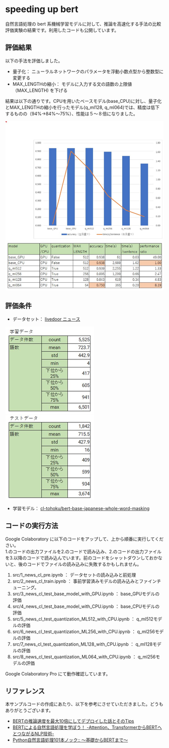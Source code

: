 # speeding up bert

自然言語処理の bert 系機械学習モデルに対して、推論を高速化する手法の比較評価実験の結果です。利用したコードも公開しています。



## 評価結果

以下の手法を評価しました。

- 量子化： ニューラルネットワークのパラメータを浮動小数点型から整数型に変更する
- MAX_LENGTHの縮小： モデルに入力する文の語数の上限値（MAX_LENGTH) を下げる

結果は以下の通りです。CPUを用いたベースモデル(base_CPU)に対し、量子化とMAX_LENGTHの縮小を行ったモデル(q_ml128, q_ml064)では、精度は低下するものの（94%→84%～75%）、性能は５～８倍になりました。

<img src="images\chart1_result.jpg" alt="図１ 評価結果" style="zoom:80%;" />

<img src="images\table1_result.jpg" alt="表1 評価結果" style="zoom:100%;" />



## 評価条件

- データセット： [livedoor ニュース](https://www.rondhuit.com/download.html#ldcc)

<img src="images\table2_training_data.jpg" alt="表2 学習データ" style="zoom:100%;" />



<img src="images\table3_test_data.jpg" alt="表3 テストデータ" style="zoom:100%;" />

- 学習モデル： [cl-tohoku/bert-base-japanese-whole-word-masking](https://huggingface.co/cl-tohoku/bert-base-japanese-whole-word-masking)



## コードの実行方法

Google Colaboratory に以下のコードをアップして、上から順番に実行してください。  
1.のコードの出力ファイルを2.のコードで読み込み、2.のコードの出力ファイルを3.以降のコードで読み込んでいます。前のコードをシャットダウンしておかないと、後のコードでファイルの読み込みに失敗するかもしれません。

1.  src/1_news_cl_pre.ipynb  ： データセットの読み込みと前処理
2.  src/2_news_cl_train.ipynb ： 事前学習済みモデルの読み込みとファインチューニング。
3.  src/3_news_cl_test_base_model_with_GPU.ipynb ： base_GPUモデルの評価
4.  src/4_news_cl_test_base_model_with_CPU.ipynb ： base_CPUモデルの評価
5.  src/5_news_cl_test_quantization_ML512_with_CPU.ipynb ： q_ml512モデルの評価
6.  src/6_news_cl_test_quantization_ML256_with_CPU.ipynb ： q_ml256モデルの評価
7.  src/7_news_cl_test_quantization_ML128_with_CPU.ipynb ： q_ml128モデルの評価
8.  src/8_news_cl_test_quantization_ML064_with_CPU.ipynb ： q_ml256モデルの評価

Google Colaboratory Pro にて動作確認しています。





## リファレンス

本サンプルコードの作成にあたり、以下を参考にさせていただきました。どうもありがとうございます。

- [BERTの推論速度を最大10倍にしてデプロイした話とそのTips](https://tech.jxpress.net/entry/2021/08/26/170000)
- [BERTによる自然言語処理を学ぼう！ -Attention、TransformerからBERTへとつながるNLP技術-](https://github.com/yukinaga/bert_nlp)
- [Python自然言語処理101本ノック:: ～基礎からBERTまで～](https://www.amazon.co.jp/dp/B08DMJQHHL)

